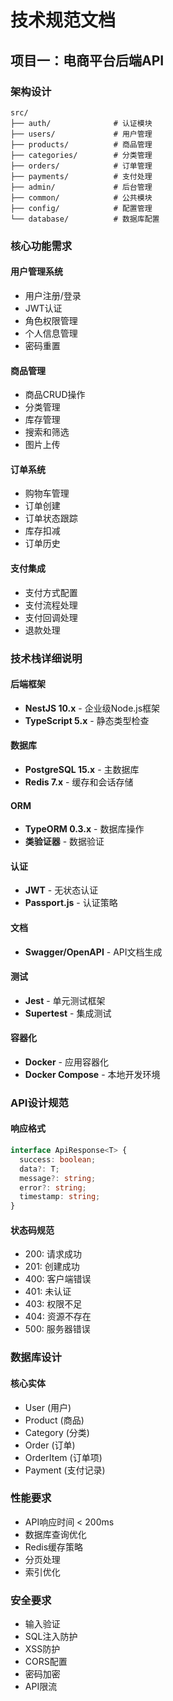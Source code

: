# 技术规范文档

## 项目一：电商平台后端API

### 架构设计
```
src/
├── auth/              # 认证模块
├── users/             # 用户管理
├── products/          # 商品管理
├── categories/        # 分类管理
├── orders/            # 订单管理
├── payments/          # 支付处理
├── admin/             # 后台管理
├── common/            # 公共模块
├── config/            # 配置管理
└── database/          # 数据库配置
```

### 核心功能需求

#### 用户管理系统
- 用户注册/登录
- JWT认证
- 角色权限管理
- 个人信息管理
- 密码重置

#### 商品管理
- 商品CRUD操作
- 分类管理
- 库存管理
- 搜索和筛选
- 图片上传

#### 订单系统
- 购物车管理
- 订单创建
- 订单状态跟踪
- 库存扣减
- 订单历史

#### 支付集成
- 支付方式配置
- 支付流程处理
- 支付回调处理
- 退款处理

### 技术栈详细说明

#### 后端框架
- **NestJS 10.x** - 企业级Node.js框架
- **TypeScript 5.x** - 静态类型检查

#### 数据库
- **PostgreSQL 15.x** - 主数据库
- **Redis 7.x** - 缓存和会话存储

#### ORM
- **TypeORM 0.3.x** - 数据库操作
- **类验证器** - 数据验证

#### 认证
- **JWT** - 无状态认证
- **Passport.js** - 认证策略

#### 文档
- **Swagger/OpenAPI** - API文档生成

#### 测试
- **Jest** - 单元测试框架
- **Supertest** - 集成测试

#### 容器化
- **Docker** - 应用容器化
- **Docker Compose** - 本地开发环境

### API设计规范

#### 响应格式
```typescript
interface ApiResponse<T> {
  success: boolean;
  data?: T;
  message?: string;
  error?: string;
  timestamp: string;
}
```

#### 状态码规范
- 200: 请求成功
- 201: 创建成功
- 400: 客户端错误
- 401: 未认证
- 403: 权限不足
- 404: 资源不存在
- 500: 服务器错误

### 数据库设计

#### 核心实体
- User (用户)
- Product (商品)
- Category (分类)
- Order (订单)
- OrderItem (订单项)
- Payment (支付记录)

### 性能要求
- API响应时间 < 200ms
- 数据库查询优化
- Redis缓存策略
- 分页处理
- 索引优化

### 安全要求
- 输入验证
- SQL注入防护
- XSS防护
- CORS配置
- 密码加密
- API限流